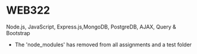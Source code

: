 # WEB322
 Node.js, JavaScript, Express.js,MongoDB, PostgreDB, AJAX, Query & Bootstrap 
 - The 'node_modules' has removed from all assignments and a test folder
